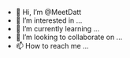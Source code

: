 - 👋 Hi, I’m @MeetDatt
- 👀 I’m interested in ...
- 🌱 I’m currently learning ...
- 💞️ I’m looking to collaborate on ...
- 📫 How to reach me ...

<!---
MeetDatt/MeetDatt is a ✨ special ✨ repository because its `README.md` (this file) appears on your GitHub profile.
You can click the Preview link to take a look at your changes.
--->
